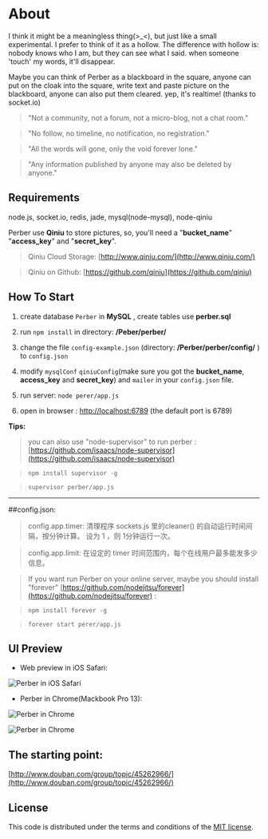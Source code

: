 # About

I think it might be a meaningless thing(>_<), but just like a small experimental. I prefer to think of it as a hollow. The difference with hollow is: nobody knows who I am, but they can see what I said. when someone 'touch' my words, it'll disappear.

Maybe you can think of Perber as a blackboard in the square, anyone can put on the cloak into the square, write text and paste picture on the blackboard, anyone can also put them cleared. yep, it's realtime! (thanks to socket.io)

> "Not a community, not a forum, not a micro-blog, not a chat room."

> "No follow, no timeline, no notification, no registration."

> "All the words will gone, only the void forever lone."

> "Any information published by anyone may also be deleted by anyone."

## Requirements

node.js, socket.io, redis, jade, mysql(node-mysql), node-qiniu

Perber use **Qiniu** to store pictures, so, you'll need a "**bucket_name**" "**access_key**" and "**secret_key**".

> Qiniu Cloud Storage: [http://www.qiniu.com/](http://www.qiniu.com/) 

> Qiniu on Github: [https://github.com/qiniu](https://github.com/qiniu)

## How To Start

1. create database `Perber` in **MySQL** , create tables use **perber.sql**

2. run `npm install` in directory: **/Peber/perber/**

3. change the file `config-example.json` (directory: **/Perber/perber/config/** ) to `config.json`

4. modify `mysqlConf` `qiniuConfig`(make sure you got the **bucket_name**, **access_key** and **secret_key**) and `mailer` in your `config.json` file.

5. run server: `node perer/app.js`

6. open in browser : [http://localhost:6789](http://localhost:6789) (the default port is 6789)


**Tips:**

> you can also use "node-supervisor" to run perber : [https://github.com/isaacs/node-supervisor](https://github.com/isaacs/node-supervisor)

> `npm install supervisor -g`

> `supervisor perber/app.js`

---

##config.json:

> config.app.timer:
> 清理程序 sockets.js 里的cleaner() 的自动运行时间间隔，按分钟计算。
> 设为 1 ，则 1分钟运行一次。

> config.app.limit:
> 在设定的 timer 时间范围内，每个在线用户最多能发多少信息。



>If you want run Perber on your online server, maybe you should install "forever" [https://github.com/nodejitsu/forever](https://github.com/nodejitsu/forever) :

> `npm install forever -g` 
 
> `forever start perer/app.js` 



## UI Preview

* Web preview in iOS Safari:

![Perber in iOS Safari](http://ww2.sinaimg.cn/mw690/61b8bbf4gw1ee2vic6rhwj20hs0vkmzm.jpg)

* Perber in Chrome(Mackbook Pro 13):

![Perber in Chrome](http://ww2.sinaimg.cn/large/ed133892gw1ee8kx8udjbj210i105k0q.jpg)

![Perber in Chrome](http://ww1.sinaimg.cn/large/ed133892gw1ee8kxy2dxqj210i1jwn8k.jpg)


## The starting point:
[http://www.douban.com/group/topic/45262966/](http://www.douban.com/group/topic/45262966/)

## License

This code is distributed under the terms and conditions of the [MIT license](LICENSE).


